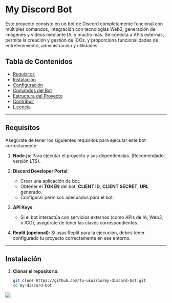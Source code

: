 # My Discord Bot

Este proyecto consiste en un bot de Discord completamente funcional con múltiples comandos, integración con tecnologías Web3, generación de imágenes y videos mediante IA, y mucho más. Se conecta a APIs externas, permite la creación y gestión de ICOs, y proporciona funcionalidades de entretenimiento, administración y utilidades.

## Tabla de Contenidos

- [Requisitos](#requisitos)
- [Instalación](#instalación)
- [Configuración](#configuración)
- [Comandos del Bot](#comandos-del-bot)
- [Estructura del Proyecto](#estructura-del-proyecto)
- [Contribuir](#contribuir)
- [Licencia](#licencia)
  
---

## Requisitos

Asegúrate de tener los siguientes requisitos para ejecutar este bot correctamente:

1. **Node.js**: Para ejecutar el proyecto y sus dependencias. (Recomendado: versión LTS).
2. **Discord Developer Portal**:
   - Crear una aplicación de bot.
   - Obtener el **TOKEN** del bot, **CLIENT ID**, **CLIENT SECRET**, **URL** generado.
   - Configurar permisos adecuados para el bot.

3. **API Keys**:
   - Si el bot interactúa con servicios externos (como APIs de IA, Web3, o ICO), asegúrate de tener las claves correspondientes.

4. **Replit (opcional)**: Si usas Replit para la ejecución, debes tener configurado tu proyecto correctamente en ese entorno.

---

## Instalación

1. **Clonar el repositorio**:

   ```bash
   git clone https://github.com/tu-usuario/my-discord-bot.git
   cd my-discord-bot

<img src="https://media.discordapp.net/attachments/989739808286974002/1329878655085842482/vorg_ok_94948_mental_arithmetic_aa90f5b2-12f3-429b-bf58-a19efcaa944d.png?ex=678bf183&is=678aa003&hm=8cc8d0f18a2d56fc12a048ffc1bafc40318a0ea080abf94aaae3718b42f23022&">


